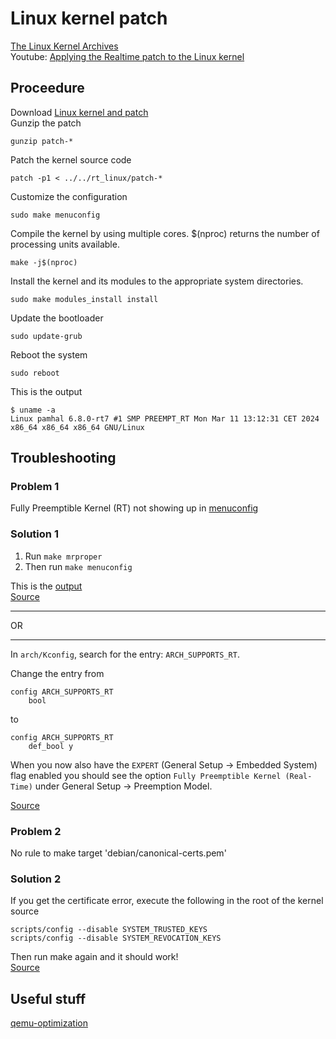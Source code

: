 # Linux kernel patch

[The Linux Kernel Archives](https://www.kernel.org/)  
Youtube: [Applying the Realtime patch to the Linux kernel](https://www.youtube.com/watch?v=RSfMxKuyB7Ihttps://www.youtube.com/watch?v=RSfMxKuyB7I)  

## Proceedure
Download [Linux kernel and patch](https://mirrors.edge.kernel.org/pub/linux/kernel/)  
Gunzip the patch
```
gunzip patch-*
```
Patch the kernel source code
```
patch -p1 < ../../rt_linux/patch-*
```  
Customize the configuration
```
sudo make menuconfig
```
Compile the kernel by using multiple cores. $(nproc) returns the number of processing units available. 
```
make -j$(nproc)
```
Install the kernel and its modules to the appropriate system directories.
```
sudo make modules_install install 
```
Update the bootloader
```
sudo update-grub
```
Reboot the system
```
sudo reboot 
```
This is the output 
```
$ uname -a
Linux pamhal 6.8.0-rt7 #1 SMP PREEMPT_RT Mon Mar 11 13:12:31 CET 2024 x86_64 x86_64 x86_64 GNU/Linux
```

## Troubleshooting
### Problem 1
Fully Preemptible Kernel (RT) not showing up in [menuconfig](no_fully_rt.png)  
### Solution 1
1) Run `make mrproper`  
2) Then run `make menuconfig`  

This is the [output](fully_rt.png)  
[Source](https://unix.stackexchange.com/questions/616621/real-time-patch-on-linux-5-9-1-does-not-show-fully-preemptible-option-for-arm64)

<hr>
OR 
<hr>

In `arch/Kconfig`, search for the entry: `ARCH_SUPPORTS_RT`. 

Change the entry from

```
config ARCH_SUPPORTS_RT
    bool
```
to
```
config ARCH_SUPPORTS_RT
    def_bool y
```
When you now also have the `EXPERT` (General Setup -> Embedded System) flag enabled you should see the option `Fully Preemptible Kernel (Real-Time)` under General Setup -> Preemption Model.

[Source](https://unix.stackexchange.com/questions/582075/trouble-selecting-fully-preemptible-kernel-real-time-when-configuring-compil
)



### Problem 2
No rule to make target 'debian/canonical-certs.pem'
### Solution 2
If you get the certificate error, execute the following in the root of the kernel source
```
scripts/config --disable SYSTEM_TRUSTED_KEYS
scripts/config --disable SYSTEM_REVOCATION_KEYS
```
Then run make again and it should work!  
[Source](https://stackoverflow.com/questions/67670169/compiling-kernel-gives-error-no-rule-to-make-target-debian-certs-debian-uefi-ce)


## Useful stuff
[qemu-optimization](https://null-src.com/posts/qemu-optimization/post.php)